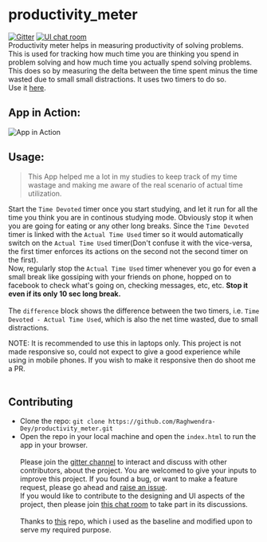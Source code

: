 # productivity_meter
[![Gitter](https://badges.gitter.im/productivity_meter/community.svg)](https://gitter.im/productivity_meter/community?utm_source=badge&utm_medium=badge&utm_campaign=pr-badge) [![UI chat room](https://img.shields.io/badge/UI%20chats-gitter%20chat%20room-blue)](https://gitter.im/productivity_meter/UI_works)</br>
Productivity meter helps in measuring productivity of solving problems.<br>
This is used for tracking how much time you are thinking you spend in problem solving and how much time you actually spend solving problems.<br>
This does so by measuring the delta between the time spent minus the time wasted due to small small distractions. It uses two timers to do so.</br>
Use it [here](https://raghwendra-dey.github.io/productivity_meter/).<br>
## App in Action:
![App in Action](https://user-images.githubusercontent.com/45457947/101276377-2f3b3000-37d2-11eb-87a1-c487fe97981c.png)
## Usage:
> This App helped me a lot in my studies to keep track of my time wastage and making me aware of the real scenario of actual time utilization.<br>

Start the `Time Devoted` timer once you start studying, and let it run for all the time you think you are in continous studying mode. Obviously stop it when you are going for eating or any other long breaks. Since the `Time Devoted` timer is linked with the `Actual Time Used` timer so it would automatically switch on the `Actual Time Used` timer(Don't confuse it with the vice-versa, the first timer enforces its actions on the second not the second timer on the first).<br>
Now, regularly stop the `Actual Time Used` timer whenever you go for even a small break like gossiping with your friends on phone, hopped on to facebook to check what's going on, checking messages, etc, etc. **Stop it even if its only 10 sec long break.**<br>
<br>
The `difference` block shows the difference between the two timers, i.e. `Time Devoted - Actual Time Used`, which is also the net time wasted, due to small distractions.<br>

NOTE: It is recommended to use this in laptops only. This project is not made responsive so, could not expect to give a good experience while using in mobile phones. If you wish to make it responsive then do shoot me a PR.<br><br>
## Contributing
* Clone the repo: `git clone https://github.com/Raghwendra-Dey/productivity_meter.git`
* Open the repo in your local machine and open the `index.html` to run the app in your browser.</br> </br>
Please join the [gitter channel](https://gitter.im/productivity_meter/community) to interact and discuss with other contributors, about the project. You are welcomed to give your inputs to improve this project. If you found a bug, or want to make a feature request, please go ahead and [raise an issue](https://github.com/Raghwendra-Dey/productivity_meter/issues/new).</br>
If you would like to contribute to the designing and UI aspects of the project, then please join [this chat room](https://gitter.im/productivity_meter/UI_works) to take part in its discussions.<br><br>
Thanks to [this](https://github.com/nelsonic/stopwatch) repo, which i used as the baseline and modified upon to serve my required purpose.
